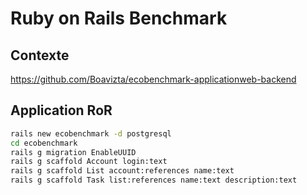 # Ruby on Rails Benchmark

## Contexte

https://github.com/Boavizta/ecobenchmark-applicationweb-backend

## Application RoR

```bash
rails new ecobenchmark -d postgresql
cd ecobenchmark
rails g migration EnableUUID
rails g scaffold Account login:text
rails g scaffold List account:references name:text
rails g scaffold Task list:references name:text description:text
```